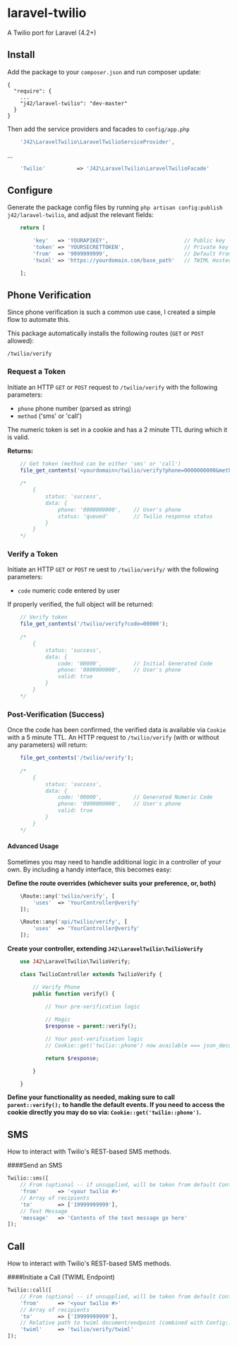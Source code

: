 laravel-twilio
================

A Twilio port for Laravel (4.2+)


## Install


Add the package to your `composer.json` and run composer update:

	{
	  "require": {
	  	...
	    "j42/laravel-twilio": "dev-master"
	  }
	}

Then add the service providers and facades to `config/app.php`

```php
	'J42\LaravelTwilio\LaravelTwilioServiceProvider',
```
...
```php
	'Twilio'		  => 'J42\LaravelTwilio\LaravelTwilioFacade'
```


## Configure

Generate the package config files by running `php artisan config:publish j42/laravel-twilio`, and adjust the relevant fields:

```php
	return [

		'key'	=> 'YOURAPIKEY',						// Public key
		'token'	=> 'YOURSECRETTOKEN',					// Private key
		'from'	=> '9999999999',						// Default From Address 
		'twiml'	=> 'https://yourdomain.com/base_path'	// TWIML Hosted Base Path

	];
```

## Phone Verification

Since phone verification is such a common use case, I created a simple flow to automate this.

This package automatically installs the following routes (`GET` or `POST` allowed):

	/twilio/verify

### Request a Token

Initiate an HTTP `GET` or `POST` request to `/twilio/verify` with the following parameters:

- `phone` phone number (parsed as string)
- `method` ('sms' or 'call')

The numeric token is set in a cookie and has a 2 minute TTL during which it is valid.

**Returns:**

```php
	// Get token (method can be either 'sms' or 'call')
	file_get_contents('<yourdomain>/twilio/verify?phone=0000000000&method=sms');
	
	/* 
		{
			status: 'success',
			data: {
				phone: '0000000000',	// User's phone
				status: 'queued'		// Twilio response status
			}
		}
	*/
```

### Verify a Token

Initiate an HTTP `GET` or `POST` re	uest to `/twilio/verify/` with the following parameters:

- `code` numeric code entered by user

If properly verified, the full object will be returned:

```php
	// Verify token
	file_get_contents('/twilio/verify?code=00000');
	
	/*
		{
			status: 'success',
			data: {
				code: '00000',			// Initial Generated Code
				phone: '0000000000',	// User's phone
				valid: true
			}
		}
	*/
```


### Post-Verification (Success)

Once the code has been confirmed, the verified data is available via `Cookie` with a 5 minute TTL.  An HTTP request to `/twilio/verify` (with or without any parameters) will return:

```php
	file_get_contents('/twilio/verify');
	
	/*
		{
			status: 'success',
			data: {
				code: '00000',			// Generated Numeric Code
				phone: '0000000000',	// User's phone
				valid: true
			}
		}
	*/
```


#### Advanced Usage

Sometimes you may need to handle additional logic in a controller of your own.  By including a handy interface, this becomes easy:

**Define the route overrides (whichever suits your preference, or, both)**

```php
	\Route::any('twilio/verify', [
		'uses'	=> 'YourController@verify'
	]);

	\Route::any('api/twilio/verify', [
		'uses'	=> 'YourController@verify'
	]);
```

**Create your controller, extending `J42\LaravelTwilio\TwilioVerify`**

```php
	use J42\LaravelTwilio\TwilioVerify;

	class TwilioController extends TwilioVerify {

		// Verify Phone
		public function verify() {
			
			// Your pre-verification logic

			// Magic
			$response = parent::verify();

			// Your post-verification logic
			// Cookie::get('twilio::phone') now available === json_decode($response)['data']

			return $response;

		}

	}
```

**Define your functionality as needed, making sure to call `parent::verify();` to handle the default events.  If you need to access the cookie directly you may do so via: `Cookie::get('twilio::phone')`.**


## SMS

How to interact with Twilio's REST-based SMS methods.

####Send an SMS

```php
Twilio::sms([
	// From (optional -- if unsupplied, will be taken from default Config::get('twilio::config.from'))
	'from'		=> '<your twilio #>'
	// Array of recipients
	'to'		=> ['19999999999'],
	// Text Message
	'message'	=> 'Contents of the text message go here'
]);
```


## Call

How to interact with Twilio's REST-based SMS methods.

####Initiate a Call (TWIML Endpoint)

```php
Twilio::call([
	// From (optional -- if unsupplied, will be taken from default Config::get('twilio::config.from'))
	'from'		=> '<your twilio #>'
	// Array of recipients
	'to'		=> ['19999999999'],
	// Relative path to twiml document/endpoint (combined with Config::get('twilio::config.twiml') to form an absolute URL endpoint)
	'twiml'		=> 'twilio/verify/twiml'
]);
```